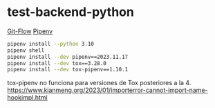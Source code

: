 # test-backend-python

[Git-Flow](https://www.atlassian.com/git/tutorials/comparing-workflows/gitflow-workflow)
[Pipenv](https://pipenv-es.readthedocs.io/es/latest/basics.html)

```bash
pipenv install --python 3.10
pipenv shell
pipenv install --dev pipenv==2023.11.17
pipenv install --dev tox==3.28.0
pipenv install --dev tox-pipenv==1.10.1
```

tox-pipenv no funciona para versiones de Tox posteriores a la 4.
https://www.kianmeng.org/2023/01/importerror-cannot-import-name-hookimpl.html
